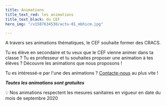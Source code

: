 ```yaml
---
title: Animations
title_text_red: les animations
title_text_black: du CEF
hero_img: "/v1587634530/actu-01_mbhicm.jpg"

---
```

A travers ses animations thématiques, le CEF souhaite former des CRACS.

Tu es élève en secondaire et tu veux que le CEF vienne animer dans ta classe ? Tu es professeur et tu souhaites proposer une animation à tes élèves ? Découvre les animations que nous proposons !

Tu es intéressé-e par l'une des animations ? [Contacte-nous](/contact) au plus vite !

**_Toutes les animations sont gratuites_**

💡 Nos animations respectent les mesures sanitaires en vigueur en date du mois de septembre 2020
